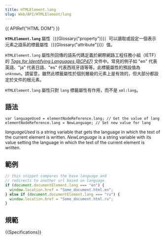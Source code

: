 ```yaml
---
title: HTMLElement.lang
slug: Web/API/HTMLElement/lang
---
```


{{ APIRef("HTML DOM") }}

**`HTMLElement.lang`** 屬性（{{Glossary("property")}}）可以讀取或設定一個表示元素之語系的標籤屬性（{{Glossary("attribute")}}）值。

`HTMLElement.lang` 屬性所回傳的語系代碼定義於網際網路工程任務小組（IETF）的 [_Tags for Identifying Languages (BCP47)_](https://www.ietf.org/rfc/bcp/bcp47.txt) 文件中。常見的例子如 "en" 代表英語、"ja" 代表日語、"es" 代表西班牙語等等。此標籤屬性的預設值為 `unknown`。請留意，雖然此標籤屬性於個別層級的元素上是有效的，但大部分都設定於文件的根元素。

`HTMLElement.lang` 屬性只對 `lang` 標籤屬性有作用，而不是 `xml:lang`。

## 語法

```plain
var languageUsed = elementNodeReference.lang; // Get the value of lang
elementNodeReference.lang = NewLanguage; // Set new value for lang
```

_languageUsed_ is a string variable that gets the language in which the text of the current element is written. _NewLanguage_ is a string variable with its value setting the language in which the text of the current element is written.

## 範例

```js
// this snippet compares the base language and
// redirects to another url based on language
if (document.documentElement.lang === "en") {
  window.location.href = "Some_document.html.en";
} else if (document.documentElement.lang === "ru") {
  window.location.href = "Some_document.html.ru";
}
```

## 規範

{{Specifications}}
